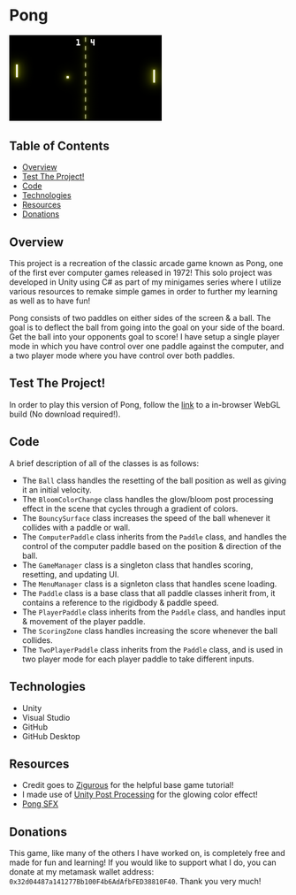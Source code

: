 # Pong
<img width="276.48" height="155.52" src="https://github.com/SergeiBak/PersonalWebsite/blob/master/images/pong.png?raw=true">

## Table of Contents
* [Overview](#Overview)
* [Test The Project!](#test-the-project)
* [Code](#Code)
* [Technologies](#Technologies)
* [Resources](#Resources)
* [Donations](#Donations)

## Overview
This project is a recreation of the classic arcade game known as Pong, one of the first ever computer games released in 1972! This solo project was developed in Unity using C# as part of my minigames series where I utilize various resources to remake simple games in order to further my learning as well as to have fun!   

Pong consists of two paddles on either sides of the screen & a ball. The goal is to deflect the ball from going into the goal on your side of the board. Get the ball into your opponents goal to score! I have setup a single player mode in which you have control over one paddle against the computer, and a two player mode where you have control over both paddles.

## Test The Project!
In order to play this version of Pong, follow the [link](https://sergeibak.github.io/PersonalWebsite/pong.html) to a in-browser WebGL build (No download required!).

## Code
A brief description of all of the classes is as follows:
- The `Ball` class handles the resetting of the ball position as well as giving it an initial velocity.
- The `BloomColorChange` class handles the glow/bloom post processing effect in the scene that cycles through a gradient of colors.
- The `BouncySurface` class increases the speed of the ball whenever it collides with a paddle or wall.
- The `ComputerPaddle` class inherits from the `Paddle` class, and handles the control of the computer paddle based on the position & direction of the ball.
- The `GameManager` class is a singleton class that handles scoring, resetting, and updating UI.
- The `MenuManager` class is a signleton class that handles scene loading.
- The `Paddle` class is a base class that all paddle classes inherit from, it contains a reference to the rigidbody & paddle speed.
- The `PlayerPaddle` class inherits from the `Paddle` class, and handles input & movement of the player paddle.
- The `ScoringZone` class handles increasing the score whenever the ball collides.
- The `TwoPlayerPaddle` class inherits from the `Paddle` class, and is used in two player mode for each player paddle to take different inputs.

## Technologies
- Unity
- Visual Studio
- GitHub
- GitHub Desktop

## Resources
- Credit goes to [Zigurous](https://www.youtube.com/channel/UCyaKsKqYTghxgAqywfefAzg) for the helpful base game tutorial!
- I made use of [Unity Post Processing](https://docs.unity3d.com/Manual/PostProcessingOverview.html) for the glowing color effect!
- [Pong SFX](https://opengameart.org/content/3-ping-pong-sounds-8-bit-style)

## Donations
This game, like many of the others I have worked on, is completely free and made for fun and learning! If you would like to support what I do, you can donate at my metamask wallet address: ```0x32d04487a141277Bb100F4b6AdAfbFED38810F40```. Thank you very much!
